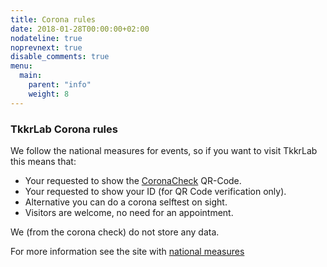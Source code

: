 ```yaml
---
title: Corona rules
date: 2018-01-28T00:00:00+02:00
nodateline: true
noprevnext: true
disable_comments: true
menu:
  main:
    parent: "info"
    weight: 8
---
```


### TkkrLab Corona rules 

We follow the national measures for events, so if you want to visit TkkrLab this means that:

* Your requested to show the [CoronaCheck](https://coronacheck.nl/) QR-Code.
* Your requested to show your ID (for QR Code verification only).
* Alternative you can do a corona selftest on sight.
* Visitors are welcome, no need for an appointment.


We (from the corona check) do not store any data.

For more information see the site with [national measures](https://coronadashboard.rijksoverheid.nl/landelijk/maatregelen)